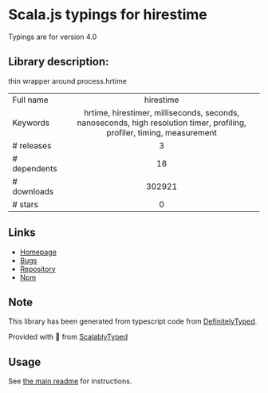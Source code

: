 
# Scala.js typings for hirestime

Typings are for version 4.0

## Library description:
thin wrapper around process.hrtime

|                    |                 |
| ------------------ | :-------------: |
| Full name          | hirestime |
| Keywords           | hrtime, hirestimer, milliseconds, seconds, nanoseconds, high resolution timer, profiling, profiler, timing, measurement |
| # releases         | 3 |
| # dependents       | 18 |
| # downloads        | 302921 |
| # stars            | 0 |

## Links
- [Homepage](https://github.com/seriousManual/hirestime#readme)
- [Bugs](https://github.com/seriousManual/hirestime/issues)
- [Repository](https://github.com/seriousManual/hirestime)
- [Npm](https://www.npmjs.com/package/hirestime)
    


## Note
This library has been generated from typescript code from [DefinitelyTyped](https://definitelytyped.org).

Provided with :purple_heart: from [ScalablyTyped](https://github.com/oyvindberg/ScalablyTyped)

## Usage
See [the main readme](../../readme.md) for instructions.


